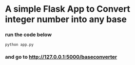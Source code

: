 # A simple Flask App to Convert integer number into any base

### run the code below

```
python app.py
```

### and go to http://127.0.0.1:5000/baseconverter
